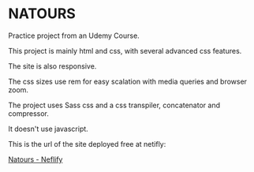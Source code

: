 # NATOURS
Practice project from an Udemy Course.

This project is mainly html and css, with several advanced css features.

The site is also responsive.

The css sizes use rem for easy scalation with media queries and browser zoom.

The project uses Sass css and a css transpiler, concatenator and compressor.

It doesn't use javascript.

This is the url of the site deployed free at netifly:

[Natours - Neflify](https://zealous-wright-bb7d08.netlify.com/)